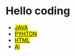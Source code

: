 <!DOCTYPE html>
<html lang="en">
<head>
    <meta charset="UTF-8">
    <meta http-equiv="X-UA-Compatible" content="IE=edge">
    <meta name="viewport" content="width=device-width, initial-scale=1.0">
    <title>Document</title>
</head>
<body>
    <h1>Hello coding</h1>
 
 <ul>
     <li><a href="https://github.com/application1324/Java"><mark>JAVA</mark></a></li>
     <li><a href="https://github.com/application1324/python"><mark>PYHTON</mark></a></li>
     <li><a href="https://github.com/application1324/HTML"><mark>HTML</mark></a></li>
     <li><a href="https://github.com/application1324/-A.I"><mark>AI</mark></a></li>
</ul>
    
</body>
</html>
